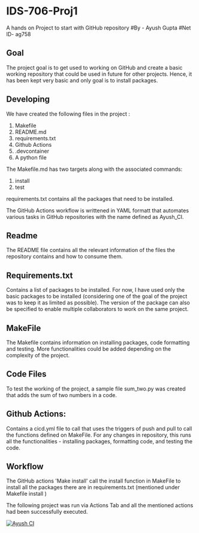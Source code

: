 # IDS-706-Proj1
A hands on Project to start with GitHub repository
#By - Ayush Gupta
#Net ID- ag758

## Goal
The project goal is to get used to working on GitHub and create a basic working repository that could be used in future for other projects. Hence, it has been kept very basic and only goal is to install packages. 

## Developing
We have created the following files  in the project : 
1. Makefile
2. README.md
3. requirements.txt
4. Github Actions
5. .devcontainer
6. A python file

The Makefile.md has two targets along with the associated commands:
1. install
2. test

requirements.txt contains all the packages that need to be installed. 


The GitHub Actions workflow is writtened in YAML formatt that automates various tasks in GitHub repositories with the name defined as Ayush_CI.

## Readme
The README file contains all the relevant information of the files the repository contains and how to consume them. 

## Requirements.txt
Contains a list of packages to be installed. For now, I have used only the basic packages to be installed (considering one of the goal of the project was to keep it as limited as possible). The version of the package can also be specified to enable multiple collaborators to work on the same project. 

## MakeFile
The Makefile contains information on installing packages, code formatting and testing. More functionalities could be added depending on the complexity of the project. 

## Code Files
To test the working of the project, a sample file sum_two.py was created that adds the sum of two numbers in a code. 

## Github Actions:
Contains a cicd.yml file to call that uses the triggers of push and pull to call the functions defined on MakeFile. For any changes in repository, this runs all the functionalities - installing packages, formatting code, and testing the code. 

## Workflow
The GitHub actions 'Make install' call the install function in MakeFile to install all the packages there are in requirements.txt (mentioned under Makefile install )

The following project was run via Actions Tab and all the mentioned actions had been successfully executed. 



[![Ayush CI](https://github.com/ayushg245/IDS-706-Proj1/actions/workflows/cicd.yml/badge.svg)](https://github.com/ayushg245/IDS-706-Proj1/actions/workflows/cicd.yml)

